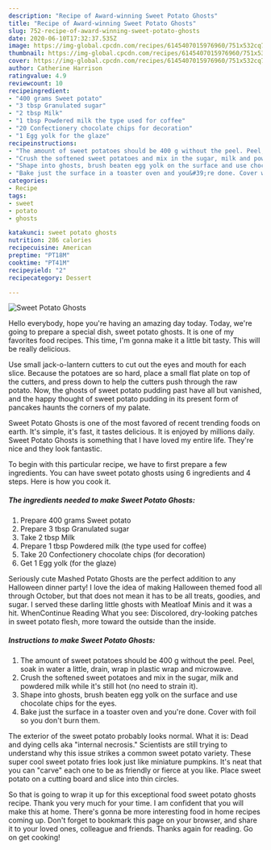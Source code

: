 ```yaml
---
description: "Recipe of Award-winning Sweet Potato Ghosts"
title: "Recipe of Award-winning Sweet Potato Ghosts"
slug: 752-recipe-of-award-winning-sweet-potato-ghosts
date: 2020-06-10T17:32:37.535Z
image: https://img-global.cpcdn.com/recipes/6145407015976960/751x532cq70/sweet-potato-ghosts-recipe-main-photo.jpg
thumbnail: https://img-global.cpcdn.com/recipes/6145407015976960/751x532cq70/sweet-potato-ghosts-recipe-main-photo.jpg
cover: https://img-global.cpcdn.com/recipes/6145407015976960/751x532cq70/sweet-potato-ghosts-recipe-main-photo.jpg
author: Catherine Harrison
ratingvalue: 4.9
reviewcount: 10
recipeingredient:
- "400 grams Sweet potato"
- "3 tbsp Granulated sugar"
- "2 tbsp Milk"
- "1 tbsp Powdered milk the type used for coffee"
- "20 Confectionery chocolate chips for decoration"
- "1 Egg yolk for the glaze"
recipeinstructions:
- "The amount of sweet potatoes should be 400 g without the peel. Peel, soak in water a little, drain, wrap in plastic wrap and microwave."
- "Crush the softened sweet potatoes and mix in the sugar, milk and powdered milk while it&#39;s still hot (no need to strain it)."
- "Shape into ghosts, brush beaten egg yolk on the surface and use chocolate chips for the eyes."
- "Bake just the surface in a toaster oven and you&#39;re done. Cover with foil so you don&#39;t burn them."
categories:
- Recipe
tags:
- sweet
- potato
- ghosts

katakunci: sweet potato ghosts 
nutrition: 286 calories
recipecuisine: American
preptime: "PT18M"
cooktime: "PT41M"
recipeyield: "2"
recipecategory: Dessert

---
```



![Sweet Potato Ghosts](https://img-global.cpcdn.com/recipes/6145407015976960/751x532cq70/sweet-potato-ghosts-recipe-main-photo.jpg)

Hello everybody, hope you're having an amazing day today. Today, we're going to prepare a special dish, sweet potato ghosts. It is one of my favorites food recipes. This time, I'm gonna make it a little bit tasty. This will be really delicious.

Use small jack-o-lantern cutters to cut out the eyes and mouth for each slice. Because the potatoes are so hard, place a small flat plate on top of the cutters, and press down to help the cutters push through the raw potato. Now, the ghosts of sweet potato pudding past have all but vanished, and the happy thought of sweet potato pudding in its present form of pancakes haunts the corners of my palate.

Sweet Potato Ghosts is one of the most favored of recent trending foods on earth. It's simple, it's fast, it tastes delicious. It is enjoyed by millions daily. Sweet Potato Ghosts is something that I have loved my entire life. They're nice and they look fantastic.


To begin with this particular recipe, we have to first prepare a few ingredients. You can have sweet potato ghosts using 6 ingredients and 4 steps. Here is how you cook it.

<!--inarticleads1-->

##### The ingredients needed to make Sweet Potato Ghosts:

1. Prepare 400 grams Sweet potato
1. Prepare 3 tbsp Granulated sugar
1. Take 2 tbsp Milk
1. Prepare 1 tbsp Powdered milk (the type used for coffee)
1. Take 20 Confectionery chocolate chips (for decoration)
1. Get 1 Egg yolk (for the glaze)


Seriously cute Mashed Potato Ghosts are the perfect addition to any Halloween dinner party! I love the idea of making Halloween themed food all through October, but that does not mean it has to be all treats, goodies, and sugar. I served these darling little ghosts with Meatloaf Minis and it was a hit. WhenContinue Reading What you see: Discolored, dry-looking patches in sweet potato flesh, more toward the outside than the inside. 

<!--inarticleads2-->

##### Instructions to make Sweet Potato Ghosts:

1. The amount of sweet potatoes should be 400 g without the peel. Peel, soak in water a little, drain, wrap in plastic wrap and microwave.
1. Crush the softened sweet potatoes and mix in the sugar, milk and powdered milk while it&#39;s still hot (no need to strain it).
1. Shape into ghosts, brush beaten egg yolk on the surface and use chocolate chips for the eyes.
1. Bake just the surface in a toaster oven and you&#39;re done. Cover with foil so you don&#39;t burn them.


The exterior of the sweet potato probably looks normal. What it is: Dead and dying cells aka &#34;internal necrosis.&#34; Scientists are still trying to understand why this issue strikes a common sweet potato variety. These super cool sweet potato fries look just like miniature pumpkins. It&#39;s neat that you can &#34;carve&#34; each one to be as friendly or fierce at you like. Place sweet potato on a cutting board and slice into thin circles. 

So that is going to wrap it up for this exceptional food sweet potato ghosts recipe. Thank you very much for your time. I am confident that you will make this at home. There's gonna be more interesting food in home recipes coming up. Don't forget to bookmark this page on your browser, and share it to your loved ones, colleague and friends. Thanks again for reading. Go on get cooking!
